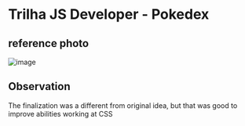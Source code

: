 # Trilha JS Developer - Pokedex
## reference photo
![image](https://github.com/JoaoricardodeOA/js-developer-pokedex/assets/83128494/6a9caa59-2fab-4c49-9bc7-0d5518dff746)
## Observation
The finalization was a different from original idea, but that was good to improve abilities working at CSS
